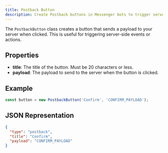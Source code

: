 ```yaml
---
title: Postback Button
description: Create Postback buttons in Messenger bots to trigger server actions with @pyyupsk/messenger-webhooks.
---
```


The `PostbackButton` class creates a button that sends a payload to your server when clicked. This is useful for triggering server-side events or actions.

## Properties

- **title**: The title of the button. Must be 20 characters or less.
- **payload**: The payload to send to the server when the button is clicked.

## Example

```typescript
const button = new PostbackButton('Confirm', 'CONFIRM_PAYLOAD');
```

## JSON Representation

```json
{
  "type": "postback",
  "title": "Confirm",
  "payload": "CONFIRM_PAYLOAD"
}
```
